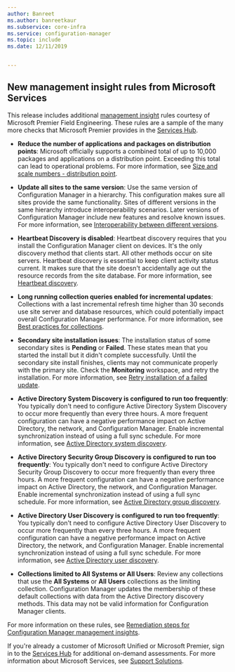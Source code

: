 ```yaml
---
author: Banreet
ms.author: banreetkaur
ms.subservice: core-infra
ms.service: configuration-manager
ms.topic: include
ms.date: 12/11/2019


---
```


## <a name="bkmk_rules"></a> New management insight rules from Microsoft Services

<!--3607758-->

This release includes additional [management insight](../../../../servers/manage/management-insights.md) rules courtesy of Microsoft Premier Field Engineering. These rules are a sample of the many more checks that Microsoft Premier provides in the [Services Hub](/services-hub/health/getting-started-with-on-demand-assessments).

- **Reduce the number of applications and packages on distribution points**: Microsoft officially supports a combined total of up to 10,000 packages and applications on a distribution point. Exceeding this total can lead to operational problems. For more information, see [Size and scale numbers - distribution point](../../../../plan-design/configs/size-and-scale-numbers.md#distribution-point).

- **Update all sites to the same version**: Use the same version of Configuration Manager in a hierarchy. This configuration makes sure all sites provide the same functionality. Sites of different versions in the same hierarchy introduce interoperability scenarios. Later versions of Configuration Manager include new features and resolve known issues. For more information, see [Interoperability between different versions](../../../../plan-design/hierarchy/interoperability-between-different-versions.md).

- **Heartbeat Discovery is disabled**: Heartbeat discovery requires that you install the Configuration Manager client on devices. It's the only discovery method that clients start. All other methods occur on site servers. Heartbeat discovery is essential to keep client activity status current. It makes sure that the site doesn't accidentally age out the resource records from the site database. For more information, see [Heartbeat discovery](../../../../servers/deploy/configure/about-discovery-methods.md#bkmk_aboutHeartbeat).

- **Long running collection queries enabled for incremental updates**: Collections with a last incremental refresh time higher than 30 seconds use site server and database resources, which could potentially impact overall Configuration Manager performance. For more information, see [Best practices for collections](../../../../clients/manage/collections/best-practices-for-collections.md).

- **Secondary site installation issues**: The installation status of some secondary sites is **Pending** or **Failed**. These states mean that you started the install but it didn't complete successfully. Until the secondary site install finishes, clients may not communicate properly with the primary site. Check the **Monitoring** workspace, and retry the installation. For more information, see [Retry installation of a failed update](../../../../servers/manage/post-in-console-updates.md#retry-installation-of-a-failed-update).

- **Active Directory System Discovery is configured to run too frequently**: You typically don't need to configure Active Directory System Discovery to occur more frequently than every three hours. A more frequent configuration can have a negative performance impact on Active Directory, the network, and Configuration Manager. Enable incremental synchronization instead of using a full sync schedule. For more information, see [Active Directory system discovery](../../../../servers/deploy/configure/about-discovery-methods.md#bkmk_aboutSystem).

- **Active Directory Security Group Discovery is configured to run too frequently**: You typically don't need to configure Active Directory Security Group Discovery to occur more frequently than every three hours. A more frequent configuration can have a negative performance impact on Active Directory, the network, and Configuration Manager. Enable incremental synchronization instead of using a full sync schedule. For more information, see [Active Directory group discovery](../../../../servers/deploy/configure/about-discovery-methods.md#bkmk_aboutGroup).

- **Active Directory User Discovery is configured to run too frequently**: You typically don't need to configure Active Directory User Discovery to occur more frequently than every three hours. A more frequent configuration can have a negative performance impact on Active Directory, the network, and Configuration Manager. Enable incremental synchronization instead of using a full sync schedule. For more information, see [Active Directory user discovery](../../../../servers/deploy/configure/about-discovery-methods.md#bkmk_aboutUser).

- **Collections limited to All Systems or All Users**: Review any collections that use the **All Systems** or **All Users** collections as the limiting collection. Configuration Manager updates the membership of these default collections with data from the Active Directory discovery methods. This data may not be valid information for Configuration Manager clients.

For more information on these rules, see [Remediation steps for Configuration Manager management insights](/services-hub/health/remediation-steps-configmgr).

If you're already a customer of Microsoft Unified or Microsoft Premier, sign in to the [Services Hub](https://serviceshub.microsoft.com/assessments/) for additional on-demand assessments. For more information about Microsoft Services, see [Support Solutions](https://www.microsoft.com/industrysolutions).
